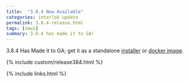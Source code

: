 ```yaml
---
title:  "3.8.4 Now Available"
categories: interlok update
permalink: 3.8.4-release.html
tags: [news]
summary: 3.8.4 has made it to GA!
---
```


3.8.4 Has Made it to GA; get it as a standalone [installer][] or [docker image][].

{% include custom/release384.html %}

[installer]: https://development.adaptris.net/installers/Interlok
[docker image]: https://hub.docker.com/r/adaptris/interlok/tags
{% include links.html %}
